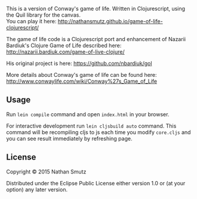 This is a version of Conway's game of life.
Written in Clojurescript, using the Quil library for the canvas.<br />
You can play it here: 
http://nathansmutz.github.io/game-of-life-clojurescript/

The game of life code is a Clojurescript port and enhancement of Nazarii Bardiuk's 
Clojure Game of Life described here:
http://nazarii.bardiuk.com/game-of-live-clojure/

His original project is here:
https://github.com/nbardiuk/gol

More details about Conway's game of life can be found here:
http://www.conwaylife.com/wiki/Conway%27s_Game_of_Life

## Usage

Run `lein compile` command and open `index.html` in your browser.

For interactive development run `lein cljsbuild auto` command. This command will be recompiling cljs to js each time you modify `core.cljs` and you can see result immediately by refreshing page.

## License

Copyright © 2015 Nathan Smutz

Distributed under the Eclipse Public License either version 1.0 or (at
your option) any later version.
